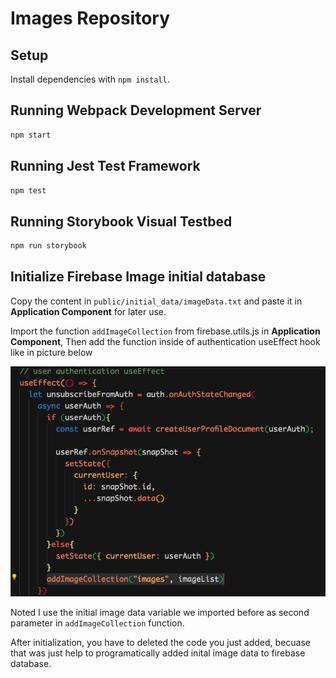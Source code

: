 # Images Repository

## Setup

Install dependencies with `npm install`.

## Running Webpack Development Server

```sh
npm start
```

## Running Jest Test Framework

```sh
npm test
```

## Running Storybook Visual Testbed

```sh
npm run storybook
```

## Initialize Firebase Image initial database

Copy the content in `public/initial_data/imageData.txt` and paste it in **Application Component** for later use.

Import the function `addImageCollection` from firebase.utils.js in **Application Component**, Then add the function inside of authentication useEffect hook like in picture below

![Initialize Images in firebase database](/public/images/Initialize_Firebase_Images.png)

Noted I use the initial image data variable we imported before as second parameter in `addImageCollection` function.

After initialization, you have to deleted the code you just added, becuase that was just help to programatically added inital image data to firebase database.